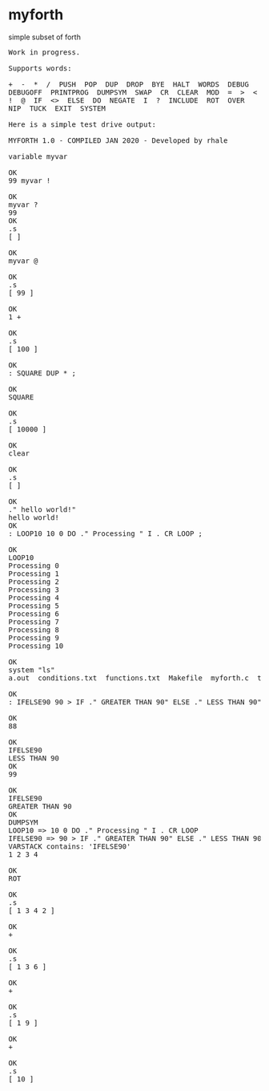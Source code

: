 # myforth
simple subset of forth
<pre>
Work in progress.

Supports words:

+  -  *  /  PUSH  POP  DUP  DROP  BYE  HALT  WORDS  DEBUG
DEBUGOFF  PRINTPROG  DUMPSYM  SWAP  CR  CLEAR  MOD  =  >  <  SEE  VARIABLE
!  @  IF  <>  ELSE  DO  NEGATE  I  ?  INCLUDE  ROT  OVER
NIP  TUCK  EXIT  SYSTEM

Here is a simple test drive output:

MYFORTH 1.0 - COMPILED JAN 2020 - Developed by rhale

variable myvar

OK
99 myvar !

OK
myvar ?
99
OK
.s
[ ]

OK
myvar @

OK
.s
[ 99 ]

OK
1 +

OK
.s
[ 100 ]

OK
: SQUARE DUP * ;

OK
SQUARE

OK
.s
[ 10000 ]

OK
clear

OK
.s
[ ]

OK
." hello world!"
hello world!
OK
: LOOP10 10 0 DO ." Processing " I . CR LOOP ;

OK
LOOP10
Processing 0
Processing 1
Processing 2
Processing 3
Processing 4
Processing 5
Processing 6
Processing 7
Processing 8
Processing 9
Processing 10

OK
system "ls"
a.out  conditions.txt  functions.txt  Makefile  myforth.c  test.f  todo.txt

OK
: IFELSE90 90 > IF ." GREATER THAN 90" ELSE ." LESS THAN 90" THEN ;

OK
88

OK
IFELSE90
LESS THAN 90
OK
99

OK
IFELSE90
GREATER THAN 90
OK
DUMPSYM
LOOP10 => 10 0 DO ." Processing " I . CR LOOP
IFELSE90 => 90 > IF ." GREATER THAN 90" ELSE ." LESS THAN 90" THEN
VARSTACK contains: 'IFELSE90'
1 2 3 4

OK
ROT

OK
.s
[ 1 3 4 2 ]

OK
+

OK
.s
[ 1 3 6 ]

OK
+

OK
.s
[ 1 9 ]

OK
+

OK
.s
[ 10 ]


</pre>
